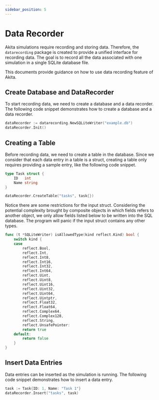 ```yaml
---
sidebar_position: 5
---
```


# Data Recorder

Akita simulations require recording and storing data. Therefore, the `datarecording` package is created to provide a unified interface for recording data. The goal is to record all the data associated with one simulation in a single SQLite database file.

This documents provide guidance on how to use data recording feature of Akita. 

## Create Database and DataRecorder

To start recording data, we need to create a database and a data recorder. The following code snippet demonstrates how to create a database and a data recorder.

```go
dataRecorder := datarecording.NewSQLiteWriter("example.db")
dataRecorder.Init()
```

## Creating a Table

Before recording data, we need to create a table in the database. Since we consider that each data entry in a table is a struct, creating a table only requires providing a sample entry, like the following code snippet.

```go
type Task struct {
	ID   int
	Name string
}

dataRecorder.CreateTable("tasks", task{})
```

Notice there are some restrictions for the input struct. Considering the potential complexity brought by composite objects in which fields refers to another object, we only allow fields listed below to be written into the SQL database. The program will panic if the input struct contains any other types. 

```go
func (t *SQLiteWriter) isAllowedType(kind reflect.Kind) bool {
	switch kind {
	case
		reflect.Bool,
		reflect.Int,
		reflect.Int8,
		reflect.Int16,
		reflect.Int32,
		reflect.Int64,
		reflect.Uint,
		reflect.Uint8,
		reflect.Uint16,
		reflect.Uint32,
		reflect.Uint64,
		reflect.Uintptr,
		reflect.Float32,
		reflect.Float64,
		reflect.Complex64,
		reflect.Complex128,
		reflect.String,
		reflect.UnsafePointer:
		return true
	default:
		return false
	}
}
```

## Insert Data Entries

Data entries can be inserted as the simulation is running. The following code snippet demonstrates how to insert a data entry.

```go
task := Task{ID: 1, Name: "Task 1"}
dataRecorder.Insert("tasks", task)
```
